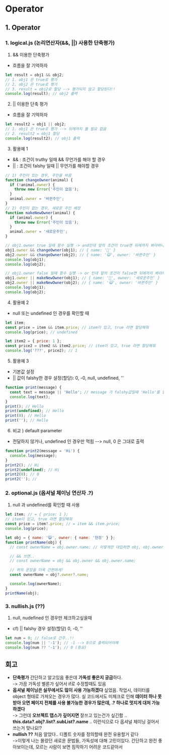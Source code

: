 # Operator

## 1. Operator

### 1. logical.js (논리연산자(&&, ||) 사용한 단축평가)

1. && 이용한 단축평가

- 흐름을 잘 기억하자

```js
let result = obj1 && obj2;
// 1. obj1 은 true로 평가
// 2. obj2 은 true로 평가
// 3. result = obj2로 할당 --> 평가되지 않고 할당된다!!
console.log(result); // obj2 출력
```

2. || 이용한 단축 평가

- 흐름을 잘 기억하자

```js
let result2 = obj1 || obj2;
// 1. obj1 은 true로 평가 --> 뒤에까지 볼 필요 없음
// 2. result2 = obj1 할당
console.log(result2); // obj1 출력
```

3. 활용예 1

- && : 조건이 truthy 일때 && 무언가를 해야 할 경우
- || : 조건이 falshy 일때 || 무언가를 해야할 경우

```js
// 1) 주인이 있는 경우, 주인을 바꿈
function changeOwner(animal) {
  if (!animal.owner) {
    throw new Error('주인이 없음');
  }
  animal.owner = '바뀐주인';
}
// 2) 주인이 없는 경우, 새로운 주인 배정
function makeNewOwner(animal) {
  if (animal.owner) {
    throw new Error('주인이 있음');
  }
  animal.owner = '새로운주인';
}

// obj1.owner true 일때 함수 실행 -> and인데 앞의 조건이 true면 뒤에까지 봐야하니까
obj1.owner && changeOwner(obj1); // { name: '🐶' }
obj2.owner && changeOwner(obj2); // { name: '😺', owner: '바뀐주인' }
console.log(obj1);
console.log(obj2);

// obj1.owner false 일때 함수 실행 -> or 인데 앞의 조건이 false면 뒤에까지 봐야하니까
obj1.owner || makeNewOwner(obj1); // { name: '🐶', owner: '새로운주인' }
obj2.owner || makeNewOwner(obj2); // { name: '😺', owner: '바뀐주인' }
console.log(obj1);
console.log(obj2);
```

4. 활용예 2

- null 또는 undefined 인 경우를 확인할 때

```js
let item;
const price = item && item.price; // item이 있고, true 라면 할당해줘
console.log(price); // undefined

let item2 = { price: 1 };
const price2 = item2 && item2.price; // item이 있고, true 라면 할당해줘
console.log('???', price2); // 1
```

5. 활용예 3

- 기본값 설정
- || 값이 falshy한 경우 설정(할당): 0, -0, null, undefined, ''

```js
function print(message) {
  const text = message || 'Hello'; // message 가 falshy값일때 'Hello'를 할당해줘
  console.log(text);
}
print(); // Hello
print(undefined); // Hello
print(0); // Hello
print(''); // Hello
```

6. 비교 ) default parameter

- 전달하지 않거나, undefined 인 경우만 먹힘 --> null, 0 은 그대로 출력

```js
function print2(message = 'Hi') {
  console.log(message);
}
print2(); // Hi
print2(undefined); // Hi
print2(0); // 0
print2(''); //
```

### 2. optional.js (옵셔널 체이닝 연산자 .?)

1.  null 과 undefined를 확인할 때 사용

```js
let item; // = { price: 1 };
// item이 있고, true 라면 할당해줘
const price = item?.price; // = item && item.price;
console.log(price);
```

```js
let obj = { name: '😺', owner: { name: '현정' } };
function printName(obj) {
  // const ownerName = obj.owner.name; // 이렇게만 대입하면 obj, obj.owner, obj.owner.name 셋중 하나만 없어도 충돌!!

  // && 쓰면..
  // const ownerName = obj && obj.owner && obj.owner.name;

  // 위의 문장을 더욱 간편하게!
  const ownerName = obj?.owner?.name;

  console.log(ownerName);
}
printName(obj);
```

### 3. nullish.js (??)

1. null, nudefined 인 경우만 체크하고싶을때

- cf) || falshy 경우 설정(할당) 0, -0, ''

```js
let num = 0; // false로 간주..!!
console.log(num || '-1'); // -1 --> 0으로 출력되어야해
console.log(num ?? '-1'); // 0 (중요)
```

## 회고

- **단축평가** 간단하고 알고있음 좋은데 **가독성 좋은지 궁금**하다.<br/>
  -> 가끔 가독성 별론가 싶어서 if로 수정할때도 있음
- **옵셔널 체이닝은 실무에서도 많이 사용 가능하겠다** 싶었음. 작업시, 데이터를 object 형태로 가져오는 경우가 많다. 실 코드에서도 미체크로 인해 **데이터 하나 못받아 오면 페이지 전체를 사용 불가능한 경우가 많은데, .? 하나로 멋지게 대처 가능하겠다** <br/>
  -> 그런데 **오브젝트 뎁스가 깊어지면** 잘쓰고 있는건가 싶긴함 .. **this.data?.obj?.list?.subList?.name** .. 이런식으로 다 옵셔널 체이닝 걸어서 쓰는거 맞나요!?
- **nullish ??** 처음 알았다.. 디폴트 숫자를 정의할때 완전 유용할거 같다 <br/>
  ->이렇게 나는 몰랐던 새로운 문법들, 가독성에 대해 고민이있다. 간단하고 완전 좋아보이는데, 모르는 사람이 보면 짐작하기 어려운 코드같아서
